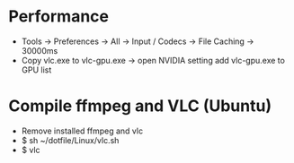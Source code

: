 Performance
=====
* Tools -> Preferences -> All -> Input / Codecs -> File Caching -> 30000ms
* Copy vlc.exe to vlc-gpu.exe -> open NVIDIA setting add vlc-gpu.exe to GPU list

Compile ffmpeg and VLC (Ubuntu)
=====
* Remove installed ffmpeg and vlc
* $ sh ~/dotfile/Linux/vlc.sh
* $ vlc
